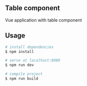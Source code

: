 ## Table component

Vue application with table component

## Usage

```sh
# install dependencies
$ npm install

# serve at localhost:8080
$ npm run dev

# compile project
$ npm run build
```
